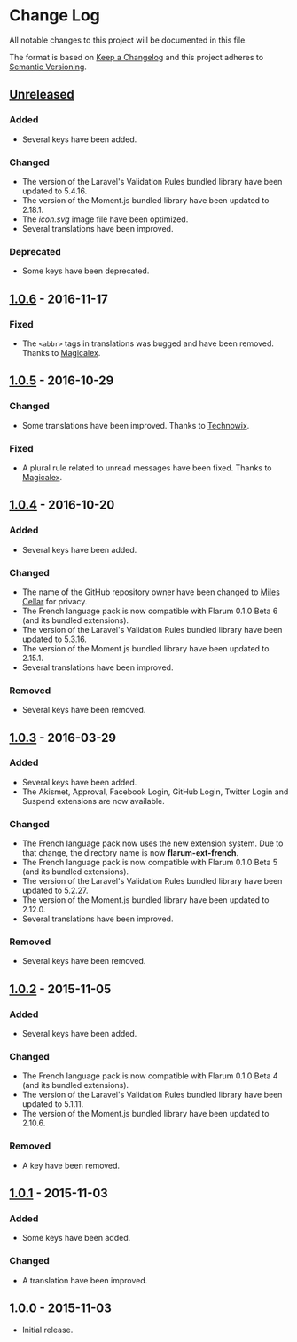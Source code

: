 # Change Log
All notable changes to this project will be documented in this file.

The format is based on [Keep a Changelog](http://keepachangelog.com/) and this project adheres to [Semantic Versioning](http://semver.org/).

## [Unreleased](https://github.com/milescellar/flarum-ext-french/compare/v1.0.5...HEAD)
### Added
- Several keys have been added.

### Changed
- The version of the Laravel's Validation Rules bundled library have been updated to 5.4.16.
- The version of the Moment.js bundled library have been updated to 2.18.1.
- The _icon.svg_ image file have been optimized.
- Several translations have been improved.

### Deprecated
- Some keys have been deprecated.

## [1.0.6](https://github.com/milescellar/flarum-ext-french/compare/v1.0.5...v1.0.6) - 2016-11-17
### Fixed
- The `<abbr>` tags in translations was bugged and have been removed. Thanks to [Magicalex](https://github.com/Magicalex).

## [1.0.5](https://github.com/milescellar/flarum-ext-french/compare/v1.0.4...v1.0.5) - 2016-10-29
### Changed
- Some translations have been improved. Thanks to [Technowix](https://github.com/Technowix).

### Fixed
- A plural rule related to unread messages have been fixed. Thanks to [Magicalex](https://github.com/Magicalex).

## [1.0.4](https://github.com/milescellar/flarum-ext-french/compare/v1.0.3...v1.0.4) - 2016-10-20
### Added
- Several keys have been added.

### Changed
- The name of the GitHub repository owner have been changed to [Miles Cellar](https://github.com/milescellar) for privacy.
- The French language pack is now compatible with Flarum 0.1.0 Beta 6 (and its bundled extensions).
- The version of the Laravel's Validation Rules bundled library have been updated to 5.3.16.
- The version of the Moment.js bundled library have been updated to 2.15.1.
- Several translations have been improved.

### Removed
- Several keys have been removed.

## [1.0.3](https://github.com/milescellar/flarum-ext-french/compare/v1.0.2...v1.0.3) - 2016-03-29
### Added
- Several keys have been added.
- The Akismet, Approval, Facebook Login, GitHub Login, Twitter Login and Suspend extensions are now available.

### Changed
- The French language pack now uses the new extension system. Due to that change, the directory name is now **flarum-ext-french**.
- The French language pack is now compatible with Flarum 0.1.0 Beta 5 (and its bundled extensions).
- The version of the Laravel's Validation Rules bundled library have been updated to 5.2.27.
- The version of the Moment.js bundled library have been updated to 2.12.0.
- Several translations have been improved.

### Removed
- Several keys have been removed.

## [1.0.2](https://github.com/milescellar/flarum-ext-french/compare/v1.0.1...v1.0.2) - 2015-11-05
### Added
- Several keys have been added.

### Changed
- The French language pack is now compatible with Flarum 0.1.0 Beta 4 (and its bundled extensions).
- The version of the Laravel's Validation Rules bundled library have been updated to 5.1.11.
- The version of the Moment.js bundled library have been updated to 2.10.6.

### Removed
- A key have been removed.

## [1.0.1](https://github.com/milescellar/flarum-ext-french/compare/v1.0.0...v1.0.1) - 2015-11-03
### Added
- Some keys have been added.

### Changed
- A translation have been improved.

## 1.0.0 - 2015-11-03
- Initial release.
